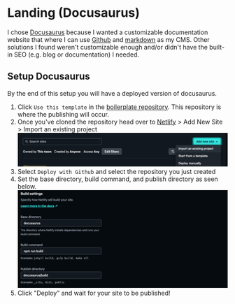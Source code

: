 # Landing (Docusaurus)
I chose [Docusaurus](https://docusaurus.io/) because I wanted a customizable documentation website that where I can use [Github](https://github.com) and [markdown](https://www.markdownguide.org/) as my CMS. Other solutions I found weren't customizable enough and/or didn't have the built-in SEO (e.g. blog or documentation) I needed.

## Setup Docusaurus
By the end of this setup you will have a deployed version of docusaurus.
1. Click `Use this template` in the [boilerplate repository](https://github.com/devtodollars/startup-boilerplate). This repository is where the publishing will occur.
2. Once you've cloned the repository head over to [Netlify](https://netlify.com) > Add New Site > Import an existing project
![](../../assets/netlify-import-proj.png)
3. Select `Deploy with Github` and select the repository you just created
4.  Set the base directory, build command, and publish directory as seen below.
![](../../assets/netlify-build-settings.png)
4. Click "Deploy" and wait for your site to be published!

